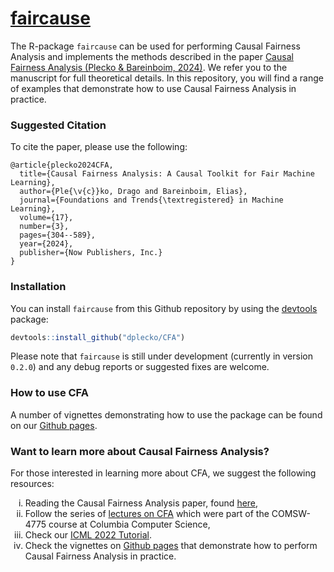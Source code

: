 
<!-- README.md is generated from README.Rmd. Please edit that file -->

# [faircause](https://github.com/dplecko/CFA)

<!-- badges: start 
[![Lifecycle](https://img.shields.io/badge/lifecycle-stable-brightgreen.svg)](https://lifecycle.r-lib.org/articles/stages.html#stable)
[![R build status](https://github.com/dplecko/fairadapt/workflows/build/badge.svg)](https://github.com/dplecko/fairadapt/actions?query=workflow%3Abuild)
[![R check status](https://github.com/dplecko/fairadapt/workflows/check/badge.svg)](https://github.com/dplecko/fairadapt/actions?query=workflow%3Acheck)
[![pkgdown build status](https://github.com/dplecko/fairadapt/workflows/pkgdown/badge.svg)](https://github.com/dplecko/fairadapt/actions?query=workflow%3Apkgdown)
[![covr status](https://github.com/dplecko/fairadapt/workflows/coverage/badge.svg)](https://github.com/dplecko/fairadapt/actions?query=workflow%3Acoverage)
[![Codecov test coverage](https://codecov.io/gh/dplecko/fairadapt/branch/main/graph/badge.svg?token=8A0EL5N4RE)](https://app.codecov.io/gh/dplecko/fairadapt)
<!-- badges: end -->

The R-package `faircause` can be used for performing Causal Fairness
Analysis and implements the methods described in the paper [Causal
Fairness Analysis (Plecko & Bareinboim,
2024)](https://causalai.net/r90.pdf). We refer you to the manuscript for
full theoretical details. In this repository, you will find a range of
examples that demonstrate how to use Causal Fairness Analysis in
practice.

### Suggested Citation

To cite the paper, please use the following:

    @article{plecko2024CFA,
      title={Causal Fairness Analysis: A Causal Toolkit for Fair Machine Learning},
      author={Ple{\v{c}}ko, Drago and Bareinboim, Elias},
      journal={Foundations and Trends{\textregistered} in Machine Learning},
      volume={17},
      number={3},
      pages={304--589},
      year={2024},
      publisher={Now Publishers, Inc.}
    }

### Installation

You can install `faircause` from this Github repository by using the
[devtools](https://cran.r-project.org/web/packages/devtools/index.html)
package:

``` r
devtools::install_github("dplecko/CFA")
```

Please note that `faircause` is still under development (currently in
version `0.2.0`) and any debug reports or suggested fixes are welcome.

### How to use CFA

A number of vignettes demonstrating how to use the package can be found
on our [Github pages](https://dplecko.github.io/CFA/).

### Want to learn more about Causal Fairness Analysis?

For those interested in learning more about CFA, we suggest the
following resources:

<ol style="list-style-type: lower-roman; counter-reset: list;">
<li>
Reading the Causal Fairness Analysis paper, found
<a href="https://causalai.net/r90.pdf">here</a>,
</li>
<li>
Follow the series of
<a href="https://www.cs.columbia.edu/~dplecko/#teaching">lectures on
CFA</a> which were part of the COMSW-4775 course at Columbia Computer
Science,
</li>
<li>
Check our <a href="https://fairness.causalai.net/">ICML 2022
Tutorial</a>.
</li>
<li>
Check the vignettes on <a href="https://dplecko.github.io/CFA/">Github
pages</a> that demonstrate how to perform Causal Fairness Analysis in
practice.
</li>
</ol>
